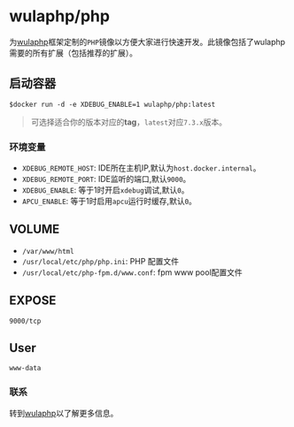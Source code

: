 # wulaphp/php

为[wulaphp](https://www.wulaphp.com)框架定制的`PHP`镜像以方便大家进行快速开发。此镜像包括了wulaphp需要的所有扩展（包括推荐的扩展）。

## 启动容器

`$docker run -d -e XDEBUG_ENABLE=1 wulaphp/php:latest`

> 可选择适合你的版本对应的**tag**，`latest`对应`7.3.x`版本。

### 环境变量

* `XDEBUG_REMOTE_HOST`: IDE所在主机IP,默认为`host.docker.internal`。
* `XDEBUG_REMOTE_PORT`: IDE监听的端口,默认`9000`。
* `XDEBUG_ENABLE`: 等于1时开启`xdebug`调试,默认`0`。
* `APCU_ENABLE`: 等于1时启用`apcu`运行时缓存,默认`0`。

## VOLUME

* `/var/www/html`
* `/usr/local/etc/php/php.ini`: PHP 配置文件
* `/usr/local/etc/php-fpm.d/www.conf`: fpm www pool配置文件

## EXPOSE

`9000/tcp`

## User

`www-data`

### 联系

转到[wulaphp](https://www.wulaphp.com)以了解更多信息。
